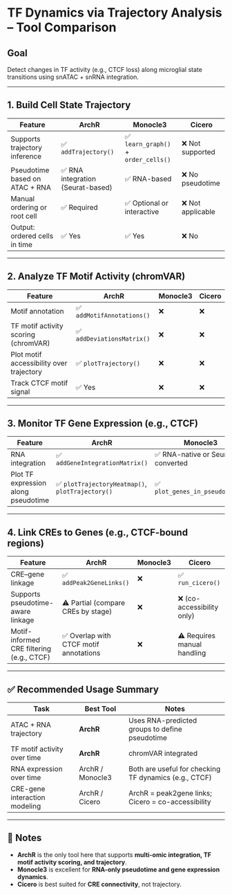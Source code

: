 # TF Dynamics via Trajectory Analysis – Tool Comparison

## Goal
Detect changes in TF activity (e.g., CTCF loss) along microglial state transitions using snATAC + snRNA integration.

---

## 1. Build Cell State Trajectory

| Feature                           | ArchR                             | Monocle3                          | Cicero               |
|----------------------------------|-----------------------------------|-----------------------------------|----------------------|
| Supports trajectory inference    | ✅ `addTrajectory()`              | ✅ `learn_graph()` + `order_cells()` | ❌ Not supported     |
| Pseudotime based on ATAC + RNA   | ✅ RNA integration (Seurat-based) | ✅ RNA-based                      | ❌ No pseudotime     |
| Manual ordering or root cell     | ✅ Required                       | ✅ Optional or interactive        | ❌ Not applicable     |
| Output: ordered cells in time    | ✅ Yes                             | ✅ Yes                             | ❌ No                |

---

## 2. Analyze TF Motif Activity (chromVAR)

| Feature                                   | ArchR                             | Monocle3 | Cicero |
|------------------------------------------|-----------------------------------|----------|--------|
| Motif annotation                         | ✅ `addMotifAnnotations()`        | ❌       | ❌     |
| TF motif activity scoring (chromVAR)     | ✅ `addDeviationsMatrix()`        | ❌       | ❌     |
| Plot motif accessibility over trajectory | ✅ `plotTrajectory()`             | ❌       | ❌     |
| Track CTCF motif signal                  | ✅ Yes                             | ❌       | ❌     |

---

## 3. Monitor TF Gene Expression (e.g., CTCF)

| Feature                            | ArchR                                 | Monocle3                              | Cicero |
|-----------------------------------|---------------------------------------|----------------------------------------|--------|
| RNA integration                    | ✅ `addGeneIntegrationMatrix()`       | ✅ RNA-native or Seurat converted       | ❌     |
| Plot TF expression along pseudotime| ✅ `plotTrajectoryHeatmap()`, `plotTrajectory()` | ✅ `plot_genes_in_pseudotime()` | ❌     |

---

## 4. Link CREs to Genes (e.g., CTCF-bound regions)

| Feature                                  | ArchR                                 | Monocle3 | Cicero                       |
|-----------------------------------------|---------------------------------------|----------|------------------------------|
| CRE–gene linkage                        | ✅ `addPeak2GeneLinks()`              | ❌       | ✅ `run_cicero()`            |
| Supports pseudotime-aware linkage       | ⚠️ Partial (compare CREs by stage)    | ❌       | ❌ (co-accessibility only)   |
| Motif-informed CRE filtering (e.g., CTCF)| ✅ Overlap with CTCF motif annotations | ❌       | ⚠️ Requires manual handling  |

---

## ✅ Recommended Usage Summary

| Task                          | Best Tool     | Notes                                                       |
|-------------------------------|---------------|-------------------------------------------------------------|
| ATAC + RNA trajectory         | **ArchR**     | Uses RNA-predicted groups to define pseudotime              |
| TF motif activity over time   | **ArchR**     | chromVAR integrated                                         |
| RNA expression over time      | ArchR / Monocle3 | Both are useful for checking TF dynamics (e.g., CTCF)    |
| CRE-gene interaction modeling | ArchR / Cicero | ArchR = peak2gene links; Cicero = co-accessibility         |

---

## 🔧 Notes
- **ArchR** is the only tool here that supports **multi-omic integration, TF motif activity scoring, and trajectory**.
- **Monocle3** is excellent for **RNA-only pseudotime and gene expression dynamics**.
- **Cicero** is best suited for **CRE connectivity**, not trajectory.